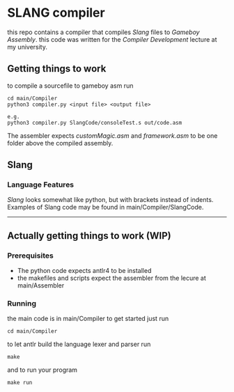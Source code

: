 # SLANG compiler
this repo contains a compiler that compiles *Slang* files to *Gameboy Assembly*.
this code was written for the *Compiler Development* lecture at my university. 

## Getting things to work
to compile a sourcefile to gameboy asm run 
```
cd main/Compiler
python3 compiler.py <input file> <output file>

e.g.
python3 compiler.py SlangCode/consoleTest.s out/code.asm
```
The assembler expects *customMagic.asm* and *framework.asm* to be one folder above the compiled assembly. 

## Slang
### Language Features
*Slang* looks somewhat like python, but with brackets instead of indents.
Examples of Slang code may be found in main/Compiler/SlangCode.



---

## Actually getting things to work (WIP)
### Prerequisites
- The python code expects antlr4 to be installed
- the makefiles and scripts expect the assembler from the lecure at main/Assembler

### Running
the main code is in main/Compiler
to get started just run
```
cd main/Compiler
```
to let antlr build the language lexer and parser run
```
make
```
and to run your program
```
make run
```
